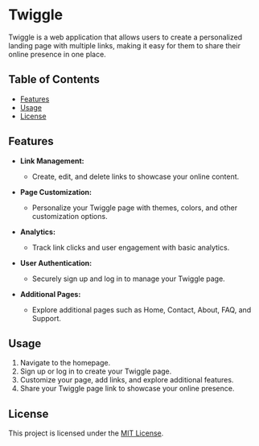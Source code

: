 # Twiggle

Twiggle is a web application that allows users to create a personalized landing page with multiple links, making it easy for them to share their online presence in one place.

## Table of Contents

- [Features](#features)
- [Usage](#usage)
- [License](#license)

## Features

- **Link Management:**
  - Create, edit, and delete links to showcase your online content.

- **Page Customization:**
  - Personalize your Twiggle page with themes, colors, and other customization options.

- **Analytics:**
  - Track link clicks and user engagement with basic analytics.

- **User Authentication:**
  - Securely sign up and log in to manage your Twiggle page.

- **Additional Pages:**
  - Explore additional pages such as Home, Contact, About, FAQ, and Support.

## Usage

1. Navigate to the homepage.
2. Sign up or log in to create your Twiggle page.
3. Customize your page, add links, and explore additional features.
4. Share your Twiggle page link to showcase your online presence.

## License

This project is licensed under the [MIT License](LICENSE).
